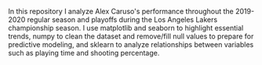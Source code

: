 In this repository I analyze Alex Caruso's performance throughout the 2019-2020 regular season and playoffs during the Los Angeles Lakers championship season. I use matplotlib and seaborn to highlight essential trends, numpy to clean the dataset and remove/fill null values to prepare for predictive modeling, and sklearn to analyze relationships between variables such as playing time and shooting percentage. 

